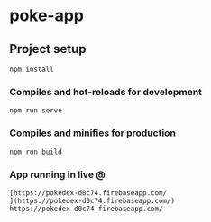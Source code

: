 # poke-app

## Project setup
```
npm install
```

### Compiles and hot-reloads for development
```
npm run serve
```

### Compiles and minifies for production
```
npm run build
```

### App running in live @
```
[https://pokedex-d0c74.firebaseapp.com/
](https://pokedex-d0c74.firebaseapp.com/)
https://pokedex-d0c74.firebaseapp.com/
```
